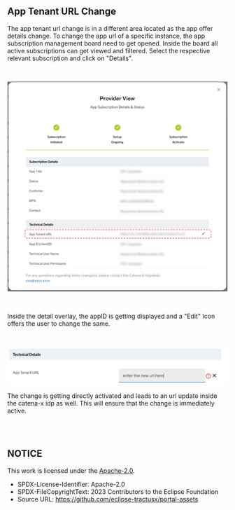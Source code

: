 ## App Tenant URL Change

The app tenant url change is in a different area located as the app offer details change.
To change the app url of a specific instance, the app subscription management board need to get opened.
Inside the board all active subscriptions can get viewed and filtered. Select the respective relevant subscription and click on "Details".

<br>

<p align="center">
<img width="568" alt="image" src="https://raw.githubusercontent.com/eclipse-tractusx/portal-assets/main/docs/static/change-tenant-option.png">
</p>

<br>

Inside the detail overlay, the appID is getting displayed and a "Edit" Icon offers the user to change the same.

<br>

<p align="center">
<img width="590" alt="image" src="https://raw.githubusercontent.com/eclipse-tractusx/portal-assets/main/docs/static/change-tenant-screen.png">
</p>

The change is getting directly activated and leads to an url update inside the catena-x idp as well. This will ensure that the change is immediately active.

<br>
<br>

## NOTICE

This work is licensed under the [Apache-2.0](https://www.apache.org/licenses/LICENSE-2.0).

- SPDX-License-Identifier: Apache-2.0
- SPDX-FileCopyrightText: 2023 Contributors to the Eclipse Foundation
- Source URL: https://github.com/eclipse-tractusx/portal-assets
